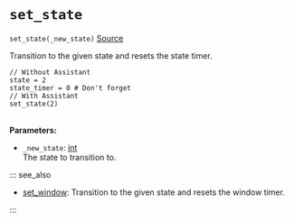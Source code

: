 # `set_state`

`set_state(_new_state)` [Source](https://github.com/Rivals-Workshop-Community-Projects/injector-library/blob/main/inject/transitions.gml)

Transition to the given state and resets the state timer.

```gml
// Without Assistant
state = 2
state_timer = 0 # Don't forget
// With Assistant
set_state(2)
```

\
**Parameters:**
- `_new_state`: [int](/workshop_guide/programming/learning_path/data_types.md#integers)  \
  The state to transition to.

::: see_also

- [set_window](set_window.md): Transition to the given state and resets the window timer.

:::